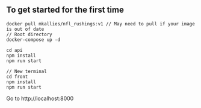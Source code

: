 ## To get started for the first time

```
docker pull mkallies/nfl_rushings:v1 // May need to pull if your image is out of date
// Root directory
docker-compose up -d

cd api
npm install
npm run start

// New terminal
cd front
npm install
npm run start
```

Go to http://localhost:8000
